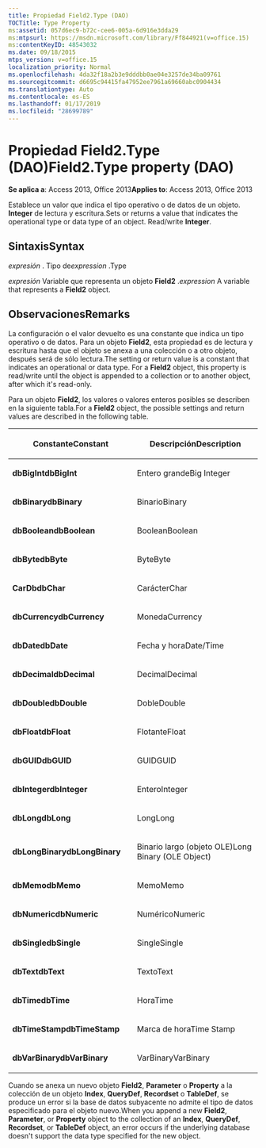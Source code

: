 ```yaml
---
title: Propiedad Field2.Type (DAO)
TOCTitle: Type Property
ms:assetid: 057d6ec9-b72c-cee6-005a-6d916e3dda29
ms:mtpsurl: https://msdn.microsoft.com/library/Ff844921(v=office.15)
ms:contentKeyID: 48543032
ms.date: 09/18/2015
mtps_version: v=office.15
localization_priority: Normal
ms.openlocfilehash: 4da32f18a2b3e9dddbb0ae04e3257de34ba09761
ms.sourcegitcommit: d6695c94415fa47952ee7961a69660abc0904434
ms.translationtype: Auto
ms.contentlocale: es-ES
ms.lasthandoff: 01/17/2019
ms.locfileid: "28699789"
---
```

# <a name="field2type-property-dao"></a><span data-ttu-id="2b5b8-102">Propiedad Field2.Type (DAO)</span><span class="sxs-lookup"><span data-stu-id="2b5b8-102">Field2.Type property (DAO)</span></span>


<span data-ttu-id="2b5b8-103">**Se aplica a**: Access 2013, Office 2013</span><span class="sxs-lookup"><span data-stu-id="2b5b8-103">**Applies to**: Access 2013, Office 2013</span></span>

<span data-ttu-id="2b5b8-p101">Establece un valor que indica el tipo operativo o de datos de un objeto. **Integer** de lectura y escritura.</span><span class="sxs-lookup"><span data-stu-id="2b5b8-p101">Sets or returns a value that indicates the operational type or data type of an object. Read/write **Integer**.</span></span>

## <a name="syntax"></a><span data-ttu-id="2b5b8-106">Sintaxis</span><span class="sxs-lookup"><span data-stu-id="2b5b8-106">Syntax</span></span>

<span data-ttu-id="2b5b8-107">*expresión* . Tipo de</span><span class="sxs-lookup"><span data-stu-id="2b5b8-107">*expression* .Type</span></span>

<span data-ttu-id="2b5b8-108">*expresión* Variable que representa un objeto **Field2** .</span><span class="sxs-lookup"><span data-stu-id="2b5b8-108">*expression* A variable that represents a **Field2** object.</span></span>

## <a name="remarks"></a><span data-ttu-id="2b5b8-109">Observaciones</span><span class="sxs-lookup"><span data-stu-id="2b5b8-109">Remarks</span></span>

<span data-ttu-id="2b5b8-p102">La configuración o el valor devuelto es una constante que indica un tipo operativo o de datos. Para un objeto **Field2**, esta propiedad es de lectura y escritura hasta que el objeto se anexa a una colección o a otro objeto, después será de sólo lectura.</span><span class="sxs-lookup"><span data-stu-id="2b5b8-p102">The setting or return value is a constant that indicates an operational or data type. For a **Field2** object, this property is read/write until the object is appended to a collection or to another object, after which it's read-only.</span></span>

<span data-ttu-id="2b5b8-112">Para un objeto **Field2**, los valores o valores enteros posibles se describen en la siguiente tabla.</span><span class="sxs-lookup"><span data-stu-id="2b5b8-112">For a **Field2** object, the possible settings and return values are described in the following table.</span></span>

<table>
<colgroup>
<col style="width: 50%" />
<col style="width: 50%" />
</colgroup>
<thead>
<tr class="header">
<th><p><span data-ttu-id="2b5b8-113">Constante</span><span class="sxs-lookup"><span data-stu-id="2b5b8-113">Constant</span></span></p></th>
<th><p><span data-ttu-id="2b5b8-114">Descripción</span><span class="sxs-lookup"><span data-stu-id="2b5b8-114">Description</span></span></p></th>
</tr>
</thead>
<tbody>
<tr class="odd">
<td><p><span data-ttu-id="2b5b8-115"><strong>dbBigInt</strong></span><span class="sxs-lookup"><span data-stu-id="2b5b8-115"><strong>dbBigInt</strong></span></span></p></td>
<td><p><span data-ttu-id="2b5b8-116">Entero grande</span><span class="sxs-lookup"><span data-stu-id="2b5b8-116">Big Integer</span></span></p></td>
</tr>
<tr class="even">
<td><p><span data-ttu-id="2b5b8-117"><strong>dbBinary</strong></span><span class="sxs-lookup"><span data-stu-id="2b5b8-117"><strong>dbBinary</strong></span></span></p></td>
<td><p><span data-ttu-id="2b5b8-118">Binario</span><span class="sxs-lookup"><span data-stu-id="2b5b8-118">Binary</span></span></p></td>
</tr>
<tr class="odd">
<td><p><span data-ttu-id="2b5b8-119"><strong>dbBoolean</strong></span><span class="sxs-lookup"><span data-stu-id="2b5b8-119"><strong>dbBoolean</strong></span></span></p></td>
<td><p><span data-ttu-id="2b5b8-120">Boolean</span><span class="sxs-lookup"><span data-stu-id="2b5b8-120">Boolean</span></span></p></td>
</tr>
<tr class="even">
<td><p><span data-ttu-id="2b5b8-121"><strong>dbByte</strong></span><span class="sxs-lookup"><span data-stu-id="2b5b8-121"><strong>dbByte</strong></span></span></p></td>
<td><p><span data-ttu-id="2b5b8-122">Byte</span><span class="sxs-lookup"><span data-stu-id="2b5b8-122">Byte</span></span></p></td>
</tr>
<tr class="odd">
<td><p><span data-ttu-id="2b5b8-123"><strong>CarDb</strong></span><span class="sxs-lookup"><span data-stu-id="2b5b8-123"><strong>dbChar</strong></span></span></p></td>
<td><p><span data-ttu-id="2b5b8-124">Carácter</span><span class="sxs-lookup"><span data-stu-id="2b5b8-124">Char</span></span></p></td>
</tr>
<tr class="even">
<td><p><span data-ttu-id="2b5b8-125"><strong>dbCurrency</strong></span><span class="sxs-lookup"><span data-stu-id="2b5b8-125"><strong>dbCurrency</strong></span></span></p></td>
<td><p><span data-ttu-id="2b5b8-126">Moneda</span><span class="sxs-lookup"><span data-stu-id="2b5b8-126">Currency</span></span></p></td>
</tr>
<tr class="odd">
<td><p><span data-ttu-id="2b5b8-127"><strong>dbDate</strong></span><span class="sxs-lookup"><span data-stu-id="2b5b8-127"><strong>dbDate</strong></span></span></p></td>
<td><p><span data-ttu-id="2b5b8-128">Fecha y hora</span><span class="sxs-lookup"><span data-stu-id="2b5b8-128">Date/Time</span></span></p></td>
</tr>
<tr class="even">
<td><p><span data-ttu-id="2b5b8-129"><strong>dbDecimal</strong></span><span class="sxs-lookup"><span data-stu-id="2b5b8-129"><strong>dbDecimal</strong></span></span></p></td>
<td><p><span data-ttu-id="2b5b8-130">Decimal</span><span class="sxs-lookup"><span data-stu-id="2b5b8-130">Decimal</span></span></p></td>
</tr>
<tr class="odd">
<td><p><span data-ttu-id="2b5b8-131"><strong>dbDouble</strong></span><span class="sxs-lookup"><span data-stu-id="2b5b8-131"><strong>dbDouble</strong></span></span></p></td>
<td><p><span data-ttu-id="2b5b8-132">Doble</span><span class="sxs-lookup"><span data-stu-id="2b5b8-132">Double</span></span></p></td>
</tr>
<tr class="even">
<td><p><span data-ttu-id="2b5b8-133"><strong>dbFloat</strong></span><span class="sxs-lookup"><span data-stu-id="2b5b8-133"><strong>dbFloat</strong></span></span></p></td>
<td><p><span data-ttu-id="2b5b8-134">Flotante</span><span class="sxs-lookup"><span data-stu-id="2b5b8-134">Float</span></span></p></td>
</tr>
<tr class="odd">
<td><p><span data-ttu-id="2b5b8-135"><strong>dbGUID</strong></span><span class="sxs-lookup"><span data-stu-id="2b5b8-135"><strong>dbGUID</strong></span></span></p></td>
<td><p><span data-ttu-id="2b5b8-136">GUID</span><span class="sxs-lookup"><span data-stu-id="2b5b8-136">GUID</span></span></p></td>
</tr>
<tr class="even">
<td><p><span data-ttu-id="2b5b8-137"><strong>dbInteger</strong></span><span class="sxs-lookup"><span data-stu-id="2b5b8-137"><strong>dbInteger</strong></span></span></p></td>
<td><p><span data-ttu-id="2b5b8-138">Entero</span><span class="sxs-lookup"><span data-stu-id="2b5b8-138">Integer</span></span></p></td>
</tr>
<tr class="odd">
<td><p><span data-ttu-id="2b5b8-139"><strong>dbLong</strong></span><span class="sxs-lookup"><span data-stu-id="2b5b8-139"><strong>dbLong</strong></span></span></p></td>
<td><p><span data-ttu-id="2b5b8-140">Long</span><span class="sxs-lookup"><span data-stu-id="2b5b8-140">Long</span></span></p></td>
</tr>
<tr class="even">
<td><p><span data-ttu-id="2b5b8-141"><strong>dbLongBinary</strong></span><span class="sxs-lookup"><span data-stu-id="2b5b8-141"><strong>dbLongBinary</strong></span></span></p></td>
<td><p><span data-ttu-id="2b5b8-142">Binario largo (objeto OLE)</span><span class="sxs-lookup"><span data-stu-id="2b5b8-142">Long Binary (OLE Object)</span></span></p></td>
</tr>
<tr class="odd">
<td><p><span data-ttu-id="2b5b8-143"><strong>dbMemo</strong></span><span class="sxs-lookup"><span data-stu-id="2b5b8-143"><strong>dbMemo</strong></span></span></p></td>
<td><p><span data-ttu-id="2b5b8-144">Memo</span><span class="sxs-lookup"><span data-stu-id="2b5b8-144">Memo</span></span></p></td>
</tr>
<tr class="even">
<td><p><span data-ttu-id="2b5b8-145"><strong>dbNumeric</strong></span><span class="sxs-lookup"><span data-stu-id="2b5b8-145"><strong>dbNumeric</strong></span></span></p></td>
<td><p><span data-ttu-id="2b5b8-146">Numérico</span><span class="sxs-lookup"><span data-stu-id="2b5b8-146">Numeric</span></span></p></td>
</tr>
<tr class="odd">
<td><p><span data-ttu-id="2b5b8-147"><strong>dbSingle</strong></span><span class="sxs-lookup"><span data-stu-id="2b5b8-147"><strong>dbSingle</strong></span></span></p></td>
<td><p><span data-ttu-id="2b5b8-148">Single</span><span class="sxs-lookup"><span data-stu-id="2b5b8-148">Single</span></span></p></td>
</tr>
<tr class="even">
<td><p><span data-ttu-id="2b5b8-149"><strong>dbText</strong></span><span class="sxs-lookup"><span data-stu-id="2b5b8-149"><strong>dbText</strong></span></span></p></td>
<td><p><span data-ttu-id="2b5b8-150">Texto</span><span class="sxs-lookup"><span data-stu-id="2b5b8-150">Text</span></span></p></td>
</tr>
<tr class="odd">
<td><p><span data-ttu-id="2b5b8-151"><strong>dbTime</strong></span><span class="sxs-lookup"><span data-stu-id="2b5b8-151"><strong>dbTime</strong></span></span></p></td>
<td><p><span data-ttu-id="2b5b8-152">Hora</span><span class="sxs-lookup"><span data-stu-id="2b5b8-152">Time</span></span></p></td>
</tr>
<tr class="even">
<td><p><span data-ttu-id="2b5b8-153"><strong>dbTimeStamp</strong></span><span class="sxs-lookup"><span data-stu-id="2b5b8-153"><strong>dbTimeStamp</strong></span></span></p></td>
<td><p><span data-ttu-id="2b5b8-154">Marca de hora</span><span class="sxs-lookup"><span data-stu-id="2b5b8-154">Time Stamp</span></span></p></td>
</tr>
<tr class="odd">
<td><p><span data-ttu-id="2b5b8-155"><strong>dbVarBinary</strong></span><span class="sxs-lookup"><span data-stu-id="2b5b8-155"><strong>dbVarBinary</strong></span></span></p></td>
<td><p><span data-ttu-id="2b5b8-156">VarBinary</span><span class="sxs-lookup"><span data-stu-id="2b5b8-156">VarBinary</span></span></p></td>
</tr>
</tbody>
</table>


<span data-ttu-id="2b5b8-157">Cuando se anexa un nuevo objeto **Field2**, **Parameter** o **Property** a la colección de un objeto **Index**, **QueryDef**, **Recordset** o **TableDef**, se produce un error si la base de datos subyacente no admite el tipo de datos especificado para el objeto nuevo.</span><span class="sxs-lookup"><span data-stu-id="2b5b8-157">When you append a new **Field2**, **Parameter**, or **Property** object to the collection of an **Index**, **QueryDef**, **Recordset**, or **TableDef** object, an error occurs if the underlying database doesn't support the data type specified for the new object.</span></span>

